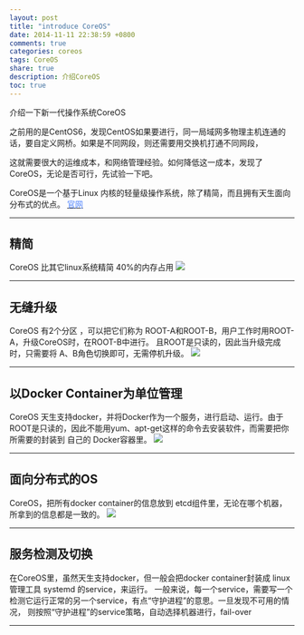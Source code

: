 ```yaml
---
layout: post
title: "introduce CoreOS"
date: 2014-11-11 22:38:59 +0800
comments: true
categories: coreos
tags: CoreOS
share: true
description: 介绍CoreOS
toc: true
---
```


介绍一下新一代操作系统CoreOS

<!--more-->

之前用的是CentOS6，发现CentOS如果要进行，同一局域网多物理主机连通的话，要自定义网桥。如果是不同网段，则还需要用交换机打通不同网段，

这就需要很大的运维成本，和网络管理经验。如何降低这一成本，发现了CoreOS，无论是否可行，先试验一下吧。

CoreOS是一个基于Linux 内核的轻量级操作系统，除了精简，而且拥有天生面向分布式的优点。
[<font color="#4b80fe"> 官网 </font>](https://coreos.com/)

---

## 精简

CoreOS 比其它linux系统精简 40%的内存占用
![](/images/coreos/20141110/1.png)

---

## 无缝升级

CoreOS 有2个分区 ，可以把它们称为 ROOT-A和ROOT-B，用户工作时用ROOT-A，升级CoreOS时，在ROOT-B中进行。
且ROOT是只读的，因此当升级完成时，只需要将 A、B角色切换即可，无需停机升级。
![](/images/coreos/20141110/2.png)

---

## 以Docker Container为单位管理

CoreOS 天生支持docker，并将Docker作为一个服务，进行启动、运行。由于ROOT是只读的，因此不能用yum、apt-get这样的命令去安装软件，而需要把你所需要的封装到 自己的 Docker容器里。
![](/images/coreos/20141110/3.png)

---

## 面向分布式的OS

CoreOS，把所有docker container的信息放到 etcd组件里，无论在哪个机器，所拿到的信息都是一致的。
![](/images/coreos/20141110/4.png)

---

## 服务检测及切换

在CoreOS里，虽然天生支持docker，但一般会把docker container封装成 linux管理工具 systemd 的service，来运行。
一般来说，每一个service，需要写一个检测它运行正常的另一个service，有点“守护进程”的意思。一旦发现不可用的情况，
则按照“守护进程”的service策略，自动选择机器进行，fail-over

---
